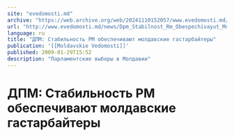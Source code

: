```yaml
---
site: "evedomosti.md"
archive: "https://web.archive.org/web/20241110152057/www.evedomosti.md/news/Dpm_Stabilnost_Rm_Obespechivayut_Moldavskie_Gastarbaitery"
url: "http://www.evedomosti.md/news/Dpm_Stabilnost_Rm_Obespechivayut_Moldavskie_Gastarbaitery"
language: ru
title: "ДПМ: Стабильность РМ обеспечивают молдавские гастарбайтеры"
publication: '[[Moldavskie Vedomosti]]'
published: 2009-01-29T15:52
description: "Парламентские выборы в Молдавии"
---
```


# ДПМ: Стабильность РМ обеспечивают молдавские гастарбайтеры

